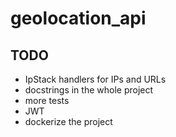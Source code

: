 # geolocation_api

## TODO 
* IpStack handlers for IPs and URLs
* docstrings in the whole project
* more tests
* JWT
* dockerize the project
